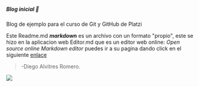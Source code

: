 ##### Blog inicial  🔰

Blog de ejemplo para el curso de Git y GitHub de Platzi

Este Readme.md ***markdown*** es un archivo con un formato "propio", este se hizo en la aplicacion web Editor.md que es un editor web online: *Open source online Markdown editor* puedes ir a su pagina dando click en el siguiente [enlace](https://pandao.github.io/editor.md/en.html "Ir al editor web online") 



>-Diego Alvitres Romero.

[![](https://i.pinimg.com/236x/b4/cd/42/b4cd42ea1f72ead8d677b3b6f5a9f319--festival.jpg)](https://i.pinimg.com/236x/b4/cd/42/b4cd42ea1f72ead8d677b3b6f5a9f319--festival.jpg)
